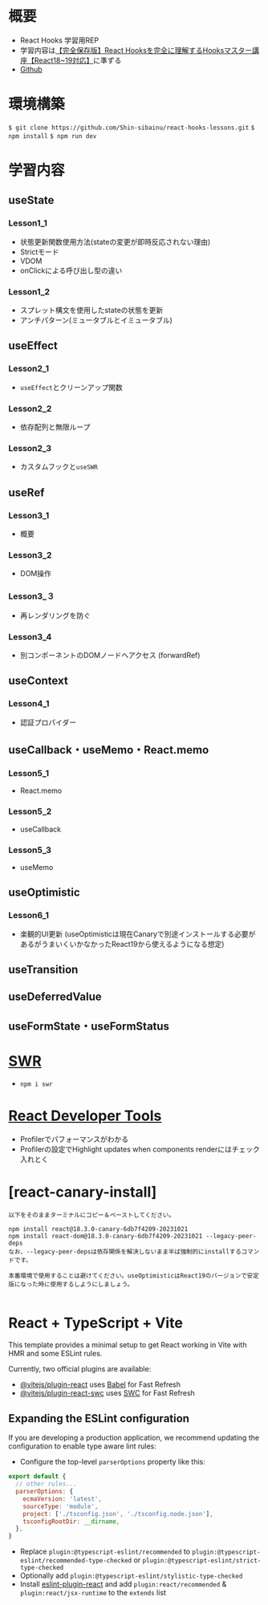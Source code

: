 # 概要
- React Hooks 学習用REP
- 学習内容は[【完全保存版】React Hooksを完全に理解するHooksマスター講座【React18~19対応】](https://www.udemy.com/course/react-hooks-complete-course/)に準ずる
- [Github](https://github.com/Shin-sibainu/react-hooks-lessons)

# 環境構築
`$ git clone https://github.com/Shin-sibainu/react-hooks-lessons.git`
`$ npm install`
`$ npm run dev`


# 学習内容
## useState
### Lesson1_1
- 状態更新関数使用方法(stateの変更が即時反応されない理由)
- Strictモード
- VDOM
- onClickによる呼び出し型の違い

### Lesson1_2
- スプレット構文を使用したstateの状態を更新
- アンチパターン(ミュータブルとイミュータブル)

## useEffect
### Lesson2_1
- `useEffect`とクリーンアップ関数
### Lesson2_2
- 依存配列と無限ループ
### Lesson2_3
- カスタムフックと`useSWR`

## useRef
### Lesson3_1
- 概要
### Lesson3_2
- DOM操作
### Lesson3_３
- 再レンダリングを防ぐ
### Lesson3_4
- 別コンポーネントのDOMノードへアクセス (forwardRef)

## useContext
### Lesson4_1
- 認証プロパイダー

## useCallback・useMemo・React.memo
### Lesson5_1
- React.memo
### Lesson5_2
- useCallback
### Lesson5_3
- useMemo

## useOptimistic
### Lesson6_1
- 楽観的UI更新 (useOptimisticは現在Canaryで別途インストールする必要があるがうまいくいかなかったReact19から使えるようになる想定)







## useTransition
## useDeferredValue
## useFormState・useFormStatus



# [SWR](https://swr.vercel.app/ja)
* `npm i swr`

# [React Developer Tools](https://chromewebstore.google.com/detail/react-developer-tools/fmkadmapgofadopljbjfkapdkoienihi?hl=ja)
- Profilerでパフォーマンスがわかる
- Profilerの設定でHighlight updates when components renderにはチェック入れとく

# [react-canary-install]
```
以下をそのままターミナルにコピー＆ペーストしてください。

npm install react@18.3.0-canary-6db7f4209-20231021
npm install react-dom@18.3.0-canary-6db7f4209-20231021 --legacy-peer-deps
なお、--legacy-peer-depsは依存関係を解決しないまま半ば強制的にinstallするコマンドです。

本番環境で使用することは避けてください。useOptimisticはReact19のバージョンで安定版になった時に使用するしようにしましょう。


```



# React + TypeScript + Vite

This template provides a minimal setup to get React working in Vite with HMR and some ESLint rules.

Currently, two official plugins are available:

- [@vitejs/plugin-react](https://github.com/vitejs/vite-plugin-react/blob/main/packages/plugin-react/README.md) uses [Babel](https://babeljs.io/) for Fast Refresh
- [@vitejs/plugin-react-swc](https://github.com/vitejs/vite-plugin-react-swc) uses [SWC](https://swc.rs/) for Fast Refresh

## Expanding the ESLint configuration

If you are developing a production application, we recommend updating the configuration to enable type aware lint rules:

- Configure the top-level `parserOptions` property like this:

```js
export default {
  // other rules...
  parserOptions: {
    ecmaVersion: 'latest',
    sourceType: 'module',
    project: ['./tsconfig.json', './tsconfig.node.json'],
    tsconfigRootDir: __dirname,
  },
}
```

- Replace `plugin:@typescript-eslint/recommended` to `plugin:@typescript-eslint/recommended-type-checked` or `plugin:@typescript-eslint/strict-type-checked`
- Optionally add `plugin:@typescript-eslint/stylistic-type-checked`
- Install [eslint-plugin-react](https://github.com/jsx-eslint/eslint-plugin-react) and add `plugin:react/recommended` & `plugin:react/jsx-runtime` to the `extends` list
